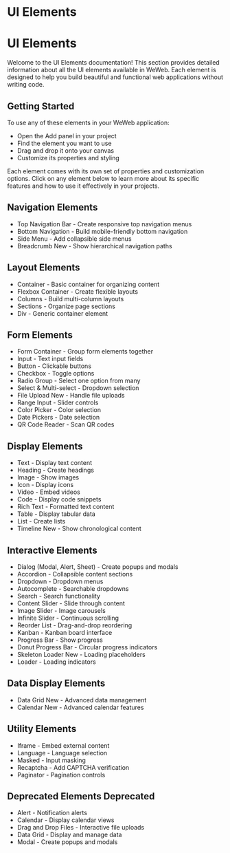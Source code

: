 # UI Elements ​


# UI Elements ​

Welcome to the UI Elements documentation! This section provides detailed information about all the UI elements available in WeWeb. Each element is designed to help you build beautiful and functional web applications without writing code.


## Getting Started ​

To use any of these elements in your WeWeb application:

- Open the Add panel in your project
- Find the element you want to use
- Drag and drop it onto your canvas
- Customize its properties and styling

Each element comes with its own set of properties and customization options. Click on any element below to learn more about its specific features and how to use it effectively in your projects.


## Navigation Elements ​

- Top Navigation Bar - Create responsive top navigation menus
- Bottom Navigation - Build mobile-friendly bottom navigation
- Side Menu - Add collapsible side menus
- Breadcrumb New - Show hierarchical navigation paths


## Layout Elements ​

- Container - Basic container for organizing content
- Flexbox Container - Create flexible layouts
- Columns - Build multi-column layouts
- Sections - Organize page sections
- Div - Generic container element


## Form Elements ​

- Form Container - Group form elements together
- Input - Text input fields
- Button - Clickable buttons
- Checkbox - Toggle options
- Radio Group - Select one option from many
- Select & Multi-select - Dropdown selection
- File Upload New - Handle file uploads
- Range Input - Slider controls
- Color Picker - Color selection
- Date Pickers - Date selection
- QR Code Reader - Scan QR codes


## Display Elements ​

- Text - Display text content
- Heading - Create headings
- Image - Show images
- Icon - Display icons
- Video - Embed videos
- Code - Display code snippets
- Rich Text - Formatted text content
- Table - Display tabular data
- List - Create lists
- Timeline New - Show chronological content


## Interactive Elements ​

- Dialog (Modal, Alert, Sheet) - Create popups and modals
- Accordion - Collapsible content sections
- Dropdown - Dropdown menus
- Autocomplete - Searchable dropdowns
- Search - Search functionality
- Content Slider - Slide through content
- Image Slider - Image carousels
- Infinite Slider - Continuous scrolling
- Reorder List - Drag-and-drop reordering
- Kanban - Kanban board interface
- Progress Bar - Show progress
- Donut Progress Bar - Circular progress indicators
- Skeleton Loader New - Loading placeholders
- Loader - Loading indicators


## Data Display Elements ​

- Data Grid New - Advanced data management
- Calendar New - Advanced calendar features


## Utility Elements ​

- Iframe - Embed external content
- Language - Language selection
- Masked - Input masking
- Recaptcha - Add CAPTCHA verification
- Paginator - Pagination controls


## Deprecated Elements Deprecated ​

- Alert - Notification alerts
- Calendar - Display calendar views
- Drag and Drop Files - Interactive file uploads
- Data Grid - Display and manage data
- Modal - Create popups and modals

